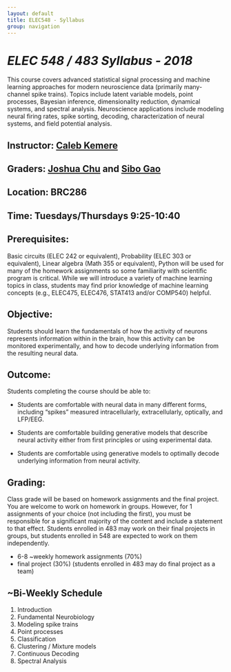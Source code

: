 ```yaml
---
layout: default
title: ELEC548 - Syllabus
group: navigation
---
```


# _ELEC 548 / 483 Syllabus - 2018_

This course covers advanced statistical signal processing and machine learning approaches for
modern neuroscience data (primarily many-channel spike trains).  Topics include latent variable
models, point processes, Bayesian inference, dimensionality reduction, dynamical systems, and
spectral analysis. Neuroscience applications include modeling neural firing rates, spike
sorting, decoding, characterization of neural systems, and field potential analysis.

## Instructor: [Caleb Kemere](http://rnel.rice.edu/people/calebkemere)

## Graders: [Joshua Chu]() and [Sibo Gao]()

## Location: BRC286

## Time: Tuesdays/Thursdays 9:25-10:40

## Prerequisites: 
Basic circuits (ELEC 242 or equivalent), Probability (ELEC 303 or equivalent), Linear algebra
(Math 355 or equivalent), Python will be used for many of the homework assignments so some
familiarity with scientific program is critical. While we will introduce a variety of machine
learning topics in class, students may find prior knowledge of machine learning concepts (e.g.,
ELEC475, ELEC476, STAT413 and/or COMP540) helpful.

## Objective:
Students should learn the fundamentals of how the activity of neurons represents information
within in the brain, how this activity can be monitored experimentally, and how to decode
underlying information from the resulting neural data.

## Outcome: 
Students completing the course should be able to:

  + Students are comfortable with neural data in many different forms,
    including “spikes” measured intracellularly, extracellularly, optically,
    and LFP/EEG.

  + Students are comfortable building generative models that describe neural
    activity either from first principles or using experimental data.

  + Students are comfortable using generative models to optimally decode
    underlying information from neural activity.



## Grading:
Class grade will be based on homework assignments and the final project. You are welcome to
work on homework in groups. However, for 1 assignments of your choice (not including the
first), you must be responsible for a significant majority of the content and include a
statement to that effect. Students enrolled in 483 may work on their final projects in groups,
but students enrolled in 548 are expected to work on them independently.

  + 6-8 ~weekly homework assignments (70%)
  + final project (30%) (students enrolled in 483 may do final project as a team)

## ~Bi-Weekly Schedule
  1. Introduction
  2. Fundamental Neurobiology
  3. Modeling spike trains
  4. Point processes
  5. Classification
  6. Clustering / Mixture models
  7. Continuous Decoding
  8. Spectral Analysis


